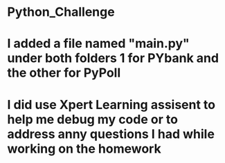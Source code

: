 # Python_Challenge
# I added a file named "main.py" under both folders 1 for PYbank and the other for PyPoll
# I did use Xpert Learning assisent to help me debug my code or to address anny questions I had while working on the homework
